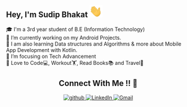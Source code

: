 ## Hey, I'm Sudip Bhakat <img src="https://github.com/ABSphreak/ABSphreak/blob/master/gifs/Hi.gif" width="35px">

🎓 I'm a 3rd year student of B.E (Information Technology) <br>
🔭 I’m currently working on my Android Projects. <br>
🧠 I am also learning Data structures and Algorithms & more about Mobile App Development with Kotlin. <br>
🎯 I’m focusing on Tech Advancement<br>
💬 Love to Code💻, Workout🏋️‍, Read Books📚 and Travel🌄<br>

<h2 align="center">Connect With Me !! 🤝</h2> 

<p align="center">
<a href="https://github.com/sudipbhakat07" target="_blank">
<img src=https://img.shields.io/badge/github-%2324292e.svg?&style=for-the-badge&logo=github&logoColor=white alt=github style="margin-bottom: 5px;" />
</a>
<a href="www.linkedin.com/in/sudip-bhakat-b62a771a5" target="_blank">
<img alt="LinkedIn" src="https://img.shields.io/badge/linkedin%20-%230077B5.svg?&style=for-the-badge&logo=linkedin&logoColor=white"/>
</a>
<a href="mailto:sudipbhakat01@gmail.com">
<img alt="Gmail" src="https://img.shields.io/badge/Gmail-D14836?style=for-the-badge&logo=gmail&logoColor=white" />
</p> 

